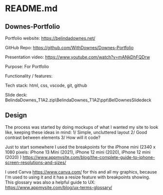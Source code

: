 # README.md

## Downes-Portfolio

Portfolio website: https://belindadownes.net/

GitHub Repo: https://github.com/WithDownes/Downes-Portfolio

Presentation video: https://www.youtube.com/watch?v=mANkDhFQDrw

Purpose: For Portfolio

Functionality / features: 

Tech stack: html, css, vscode, git, github

Slide deck: BelindaDownes_T1A2.zip\BelindaDownes_T1A2\ppt\BelDownesSlidedeck

## Design

The process was started by doing mockups of what I wanted my site to look like, keeping these ideas in
mind:
1/ Simple, uncluttered layout
2/ Good contrast between elements
3/ How will it code?

Just to start somewhere I used the breakpoints for the iPhone mini (2340 x 1080 pixels: iPhone 13 Mini
(2021), iPhone 12 mini (2020), iPhone 12 mini (2020) ) https://www.appmysite.com/blog/the-complete-guide-to-iphone-screen-resolutions-and-sizes/

I used Canva https://www.canva.com/ for this and all my graphics, because I'm used to using it and it has
a resize feature with breakpoints showing.
This glossary was also a helpful guide to UX: https://www.appmysite.com/blog/ux-terms-glossary/


